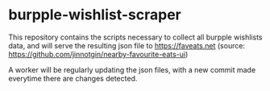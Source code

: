 # burpple-wishlist-scraper
 
This repository contains the scripts necessary to collect all burpple wishlists data, and will serve the resulting json file to https://faveats.net (source: https://github.com/jinnotgin/nearby-favourite-eats-ui)

A worker will be regularly updating the json files, with a new commit made everytime there are changes detected.
